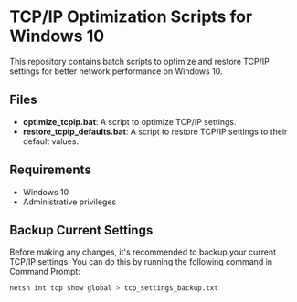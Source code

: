 # TCP/IP Optimization Scripts for Windows 10

This repository contains batch scripts to optimize and restore TCP/IP settings for better network performance on Windows 10.

## Files

- **optimize_tcpip.bat**: A script to optimize TCP/IP settings.
- **restore_tcpip_defaults.bat**: A script to restore TCP/IP settings to their default values.

## Requirements

- Windows 10
- Administrative privileges

## Backup Current Settings

Before making any changes, it's recommended to backup your current TCP/IP settings. You can do this by running the following command in Command Prompt:

```sh
netsh int tcp show global > tcp_settings_backup.txt
